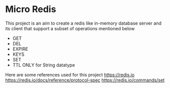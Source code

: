 # Micro Redis
This project is an aim to create a redis like in-memory database server and its client that support a subset of operations mentioned below
- GET
- DEL
- EXPIRE
- KEYS
- SET
- TTL
ONLY for String datatype

Here are some references used for this project
https://redis.io
https://redis.io/docs/reference/protocol-spec
https://redis.io/commands/set
